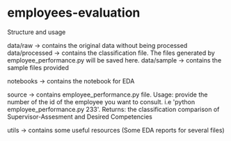 # employees-evaluation


Structure and usage

data/raw -> contains the original data without being processed 
data/processed -> contains the classification file. The files generated by employee_performance.py will be saved here.
data/sample -> contains the sample files provided

notebooks -> contains the notebook for EDA 

source -> contains employee_performance.py file. Usage: provide the number of the id of the employee you want to consult. i.e 'python employee_performance.py 233'. Returns: the classification comparison of Supervisor-Assesment and Desired Competencies

utils -> contains some useful resources (Some EDA reports for several files)